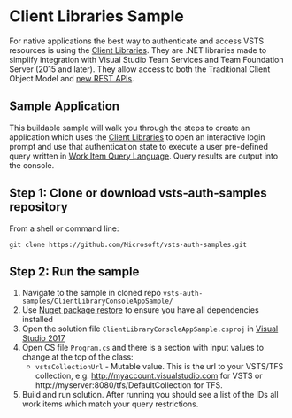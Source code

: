 # Client Libraries Sample

For native applications the best way to authenticate and access VSTS resources is using the [Client Libraries](https://www.visualstudio.com/en-us/docs/integrate/get-started/client-libraries/dotnet). They are .NET libraries made to simplify integration with Visual Studio Team Services and Team Foundation Server (2015 and later). They allow access to both the Traditional Client Object Model and [new REST APIs](https://www.visualstudio.com/en-us/docs/integrate/api/overview).

## Sample Application

 This buildable sample will walk you through the steps to create an application which uses the [Client Libraries](https://www.visualstudio.com/en-us/docs/integrate/get-started/client-libraries/dotnet) to open an interactive login prompt and use that authentication state to execute a user pre-defined query written in [Work Item Query Language](https://msdn.microsoft.com/en-us/library/bb130198(v=vs.90).aspx). Query results are output into the console.

 ## Step 1: Clone or download vsts-auth-samples repository

From a shell or command line: 
```no-highlight
git clone https://github.com/Microsoft/vsts-auth-samples.git
```

## Step 2: Run the sample

1. Navigate to the sample in cloned repo `vsts-auth-samples/ClientLibraryConsoleAppSample/`
2. Use [Nuget package restore](https://docs.microsoft.com/en-us/nuget/consume-packages/package-restore) to ensure you have all dependencies installed
3. Open the solution file `ClientLibraryConsoleAppSample.csproj` in [Visual Studio 2017](https://www.visualstudio.com/downloads/)
4. Open CS file `Program.cs` and there is a section with input values to change at the top of the class:
    * `vstsCollectionUrl` - Mutable value. This is the url to your VSTS/TFS collection, e.g. http://myaccount.visualstudio.com for VSTS or http://myserver:8080/tfs/DefaultCollection for TFS.
5. Build and run solution. After running you should see a list of the IDs all work items which match your query restrictions.